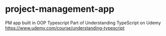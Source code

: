 # project-management-app
PM app built in OOP Typescript
Part of Understanding TypeScript on Udemy https://www.udemy.com/course/understanding-typescript
 
